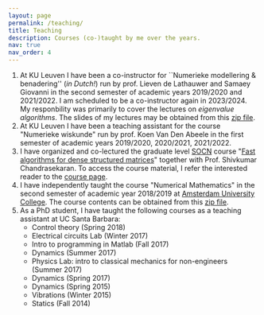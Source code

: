 ```yaml
---
layout: page
permalink: /teaching/
title: Teaching
description: Courses (co-)taught by me over the years.
nav: true
nav_order: 4
---
```


1. At KU Leuven I have been a co-instructor for ``Numerieke modellering & benadering'' (*in Dutch!*) run by prof. Lieven de Lathauwer and  Samaey Giovanni in the second semester of academic years 2019/2020 and 2021/2022. I am scheduled to be a co-instructor again in 2023/2024. My responbility was primarily to cover the lectures on *eigenvalue algorithms*. The slides of my lectures may be obtained from this [zip file](/assets/zipfiles/slides_numerieke_modellering_benadering_nithin.zip). 
2. At KU Leuven I have been a teaching assistant for the course "Numerieke wiskunde" run by prof. Koen Van Den Abeele in the first semester of academic years 2019/2020, 2020/2021, 2021/2022.
3. I have organized and co-lectured the graduate level [SOCN](https://sites.uclouvain.be/socn/) course "[Fast algorithms for dense structured matrices](https://sites.uclouvain.be/socn/drupal/socn/node/213)" together with Prof. Shivkumar Chandrasekaran. To access the course material, I refer the interested reader to the [course page]( https://nithingovindarajan.github.io/SOCN-Fast-algorithms-for-dense-structured-matrices/).
4. I have independently taught the course "Numerical Mathematics" in the second semester of academic year 2018/2019 at [Amsterdam University College](https://www.auc.nl/). The course contents can be obtained from this [zip file](/assets/zipfiles/Numerical_mathematics_notes.zip).
5. As a PhD student, I have taught the following courses as a teaching assistant at UC Santa Barbara:
    * Control theory (Spring 2018)
    * Electrical circuits Lab (Winter 2017)
    * Intro to programming in Matlab (Fall 2017)
    * Dynamics (Summer 2017)
    * Physics Lab: intro to classical mechanics for non-engineers (Summer 2017)
    * Dynamics (Spring 2017)
    * Dynamics (Spring 2015)
    * Vibrations (Winter 2015)
    * Statics (Fall 2014)
